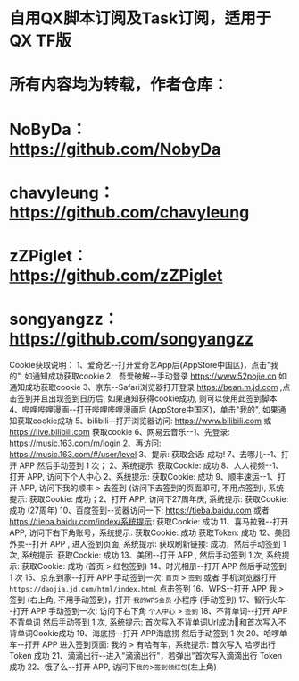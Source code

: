 # 自用QX脚本订阅及Task订阅，适用于QX TF版

# 所有内容均为转载，作者仓库：

# NoByDa：https://github.com/NobyDa

# chavyleung：https://github.com/chavyleung

# zZPiglet：https://github.com/zZPiglet

# songyangzz：https://github.com/songyangzz

Cookie获取说明：
1、爱奇艺--打开爱奇艺App后(AppStore中国区)，点击"我的", 如通知成功获取cookie
2、吾爱破解--手动登录 https://www.52pojie.cn 如通知成功获取cookie
3、京东--Safari浏览器打开登录 https://bean.m.jd.com ,点击签到并且出现签到日历后, 如果通知获得cookie成功, 则可以使用此签到脚本
4、哔哩哔哩漫画--打开哔哩哔哩漫画后 (AppStore中国区)，单击"我的", 如果通知获取cookie成功
5、bilibili--打开浏览器访问: https://www.bilibili.com 或 https://live.bilibili.com 获取cookie
6、网易云音乐--1、先登录: https://music.163.com/m/login 2、再访问: https://music.163.com/#/user/level 3、提示: 获取会话: 成功!
7、去哪儿--1、打开 APP 然后手动签到 1 次； 2、系统提示: 获取Cookie: 成功
8、人人视频--1、打开 APP, 访问下个人中心 2、系统提示: 获取Cookie: 成功
9、顺丰速运--1、打开 APP, 访问下我的顺丰 > 去签到 (访问下去签到的页面即可, 不用点签到), 系统提示: 获取Cookie: 成功；2、打开   APP, 访问下27周年庆, 系统提示: 获取Cookie: 成功 (27周年)
10、百度签到--览器访问一下: https://tieba.baidu.com 或者 https://tieba.baidu.com/index/系统提示: 获取Cookie: 成功
11、喜马拉雅--打开 APP, 访问下右下角账号，系统提示: 获取Cookie: 成功 获取Token: 成功
12、美团外卖--打开 APP , 进入签到页面, 系统提示: 获取刷新链接: 成功，然后手动签到 1 次, 系统提示: 获取Cookie: 成功
13、美团--打开 APP , 然后手动签到 1 次, 系统提示: 获取Cookie: 成功 (首页 > 红包签到)
14、时光相册--打开 APP 然后手动签到 1 次
15、京东到家--打开 APP 手动签到一次: `首页` > `签到` 或者 手机浏览器打开`https://daojia.jd.com/html/index.html` 点击签到
16、WPS--打开 APP 我 > 签到 (右上角, 不用手动签到)，打开 `我的WPS会员` 小程序 (手动签到)
17、智行火车--打开 APP 手动签到一次: 访问下右下角 `个人中心` > `签到`
18、不背单词--打开 APP不背单词 然后手动签到 1 次, 系统提示: 首次写入不背单词Url成功🎉和首次写入不背单词Cookie成功
19、海底捞--打开 APP海底捞 然后手动签到 1 次
20、哈啰单车--打开 APP 进入签到页面: 我的 > 有哈有车，系统提示: 首次写入 哈啰出行 Token 成功 
21、滴滴出行--进入"滴滴出行"，若弹出"首次写入滴滴出行 Token 成功
22、饿了么--打开 APP, 访问下`我的`>`签到领红包`(左上角)